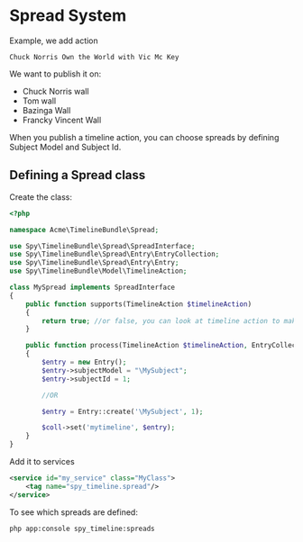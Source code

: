 # Spread System

Example, we add action

    Chuck Norris Own the World with Vic Mc Key

We want to publish it on:

* Chuck Norris wall
* Tom wall
* Bazinga Wall
* Francky Vincent Wall

When you publish a timeline action, you can choose spreads by defining Subject Model and Subject Id.

## Defining a Spread class


Create the class:

```php
<?php

namespace Acme\TimelineBundle\Spread;

use Spy\TimelineBundle\Spread\SpreadInterface;
use Spy\TimelineBundle\Spread\Entry\EntryCollection;
use Spy\TimelineBundle\Spread\Entry\Entry;
use Spy\TimelineBundle\Model\TimelineAction;

class MySpread implements SpreadInterface
{
    public function supports(TimelineAction $timelineAction)
    {
        return true; //or false, you can look at timeline action to make your decision
    }

    public function process(TimelineAction $timelineAction, EntryCollection $coll)
    {
        $entry = new Entry();
        $entry->subjectModel = "\MySubject";
        $entry->subjectId = 1;

        //OR

        $entry = Entry::create('\MySubject', 1);

        $coll->set('mytimeline', $entry);
    }
}
```

Add it to services


```xml
<service id="my_service" class="MyClass">
    <tag name="spy_timeline.spread"/>
</service>
```

To see which spreads are defined:

```
php app:console spy_timeline:spreads
```
